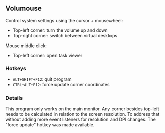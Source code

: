 ## Volumouse

Control system settings using the cursor + mousewheel:
 * Top-left corner: turn the volume up and down
 * Top-right corner: switch between virtual desktops

Mouse middle click:
 * Top-left corner: open task viewer

### Hotkeys
 * `ALT+SHIFT+F12`: quit program
 * `CTRL+ALT+F12`: force update corner coordinates

### Details
This program only works on the main monitor. Any corner besides top-left needs to be calculated in relation to the screen resolution. To address that without adding more event listeners for resolution and DPI changes. The "force update" hotkey was made available.
